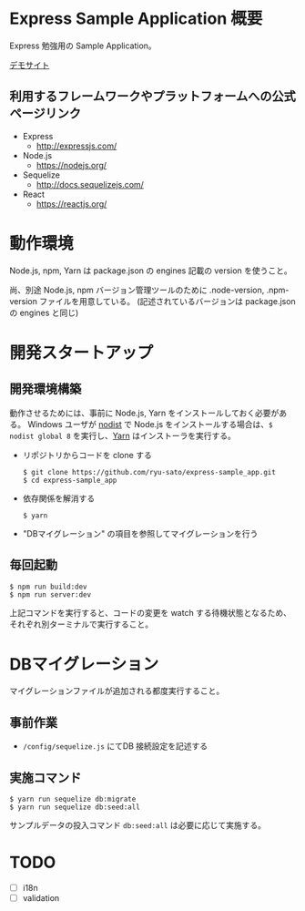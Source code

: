# Express Sample Application 概要

Express 勉強用の Sample Application。

[デモサイト](https://ryu-sato-express-sample-app.herokuapp.com/)

## 利用するフレームワークやプラットフォームへの公式ページリンク

- Express
    - http://expressjs.com/
- Node.js
    - https://nodejs.org/
- Sequelize
    - http://docs.sequelizejs.com/
- React
    - https://reactjs.org/

# 動作環境

Node.js, npm, Yarn は package.json の engines 記載の version を使うこと。

尚、別途 Node.js, npm バージョン管理ツールのために .node-version, .npm-version ファイルを用意している。
(記述されているバージョンは package.json の engines と同じ)

# 開発スタートアップ

## 開発環境構築

動作させるためには、事前に Node.js, Yarn をインストールしておく必要がある。
Windows ユーザが [nodist](https://github.com/marcelklehr/nodist) で Node.js をインストールする場合は、`$ nodist global 8` を実行し、[Yarn](https://yarnpkg.com/lang/ja/docs/install/) はインストーラを実行する。

* リポジトリからコードを clone する
    ```shell
    $ git clone https://github.com/ryu-sato/express-sample_app.git
    $ cd express-sample_app
    ```
* 依存関係を解消する
    ```shell
    $ yarn
    ```
* "DBマイグレーション" の項目を参照してマイグレーションを行う

## 毎回起動

```
$ npm run build:dev
$ npm run server:dev
```

上記コマンドを実行すると、コードの変更を watch する待機状態となるため、それぞれ別ターミナルで実行すること。

# DBマイグレーション

マイグレーションファイルが追加される都度実行すること。

## 事前作業

- `/config/sequelize.js` にてDB 接続設定を記述する

## 実施コマンド

```
$ yarn run sequelize db:migrate
$ yarn run sequelize db:seed:all
```

サンプルデータの投入コマンド `db:seed:all` は必要に応じて実施する。

# TODO

- [ ] i18n
- [ ] validation
